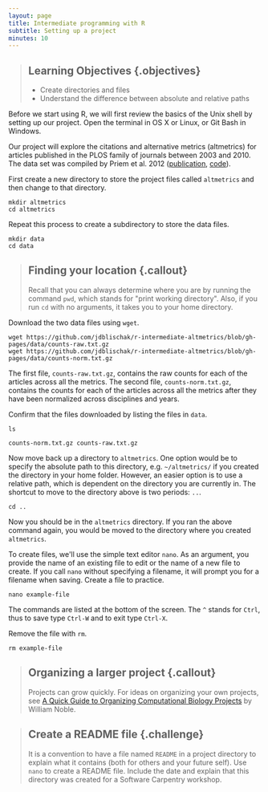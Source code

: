 ```yaml
---
layout: page
title: Intermediate programming with R
subtitle: Setting up a project
minutes: 10
---
```


> ## Learning Objectives {.objectives}
>
> * Create directories and files
> * Understand the difference between absolute and relative paths

Before we start using R, we will first review the basics of the Unix shell by setting up our project.
Open the terminal in OS X or Linux, or Git Bash in Windows.

Our project will explore the citations and alternative metrics (altmetrics) for articles published in the PLOS family of journals between 2003 and 2010.
The data set was compiled by Priem et
al. 2012 ([publication][priem2012], [code][priem2012code]).

[priem2012]: http://arxiv.org/abs/1203.4745
[priem2012code]: https://github.com/jasonpriem/plos_altmetrics_study

First create a new directory to store the project files called `altmetrics` and then change to that directory.

~~~ {.bash}
mkdir altmetrics
cd altmetrics
~~~

Repeat this process to create a subdirectory to store the data files.

~~~{.bash}
mkdir data
cd data
~~~

> ## Finding your location {.callout}
> Recall that you can always determine where you are by running the command `pwd`, which stands for "print working directory".
> Also, if you run `cd` with no arguments, it takes you to your home directory.

Download the two data files using `wget`.

~~~{.bash}
wget https://github.com/jdblischak/r-intermediate-altmetrics/blob/gh-pages/data/counts-raw.txt.gz
wget https://github.com/jdblischak/r-intermediate-altmetrics/blob/gh-pages/data/counts-norm.txt.gz
~~~

The first file, `counts-raw.txt.gz`, contains the raw counts for each of the articles across all the metrics.
The second file, `counts-norm.txt.gz`, contains the counts for each of the articles across all the metrics after they have been normalized across disciplines and years.

Confirm that the files downloaded by listing the files in `data`.

~~~{.bash}
ls
~~~
~~~ {.output}
counts-norm.txt.gz counts-raw.txt.gz
~~~

Now move back up a directory to `altmetrics`.
One option would be to specify the absolute path to this directory, e.g. `~/altmetrics/` if you created the directory in your home folder.
However, an easier option is to use a relative path, which is dependent on the directory you are currently in.
The shortcut to move to the directory above is two periods: `..`.

~~~{.bash}
cd ..
~~~

Now you should be in the `altmetrics` directory.
If you ran the above command again, you would be moved to the directory where you created `altmetrics`.

To create files, we'll use the simple text editor `nano`.
As an argument, you provide the name of an existing file to edit or the name of a new file to create.
If you call `nano` without specifying a filename, it will prompt you for a filename when saving.
Create a file to practice.

~~~{.bash}
nano example-file
~~~

The commands are listed at the bottom of the screen.
The `^` stands for `Ctrl`,
thus to save type `Ctrl-W` and to exit type `Ctrl-X`.

Remove the file with `rm`.

~~~{.bash}
rm example-file
~~~

> ## Organizing a larger project {.callout}
>
> Projects can grow quickly.
> For ideas on organizing your own projects, see [A Quick Guide to Organizing Computational Biology Projects][noble2009] by William Noble.

[noble2009]: http://journals.plos.org/ploscompbiol/article?id=10.1371/journal.pcbi.1000424

> ## Create a README file {.challenge}
>
> It is a convention to have a file named `README` in a project directory to explain what it contains (both for others and your future self).
> Use `nano` to create a README file.
> Include the date and explain that this directory was created for a Software Carpentry workshop.
